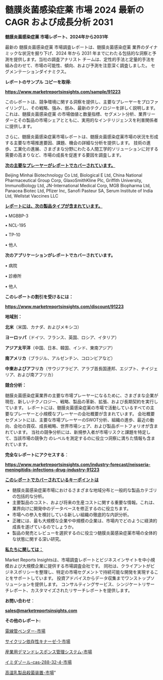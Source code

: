 # 髄膜炎菌感染症薬 市場 2024 最新の CAGR および成長分析 2031

<strong>髄膜炎菌感染症薬 市場レポート、2024年から2031年</strong>

最新の 髄膜炎菌感染症薬 市場調査レポートは、髄膜炎菌感染症薬 業界のダイナミックな状況を掘り下げ、2024 年から 2031 年までにわたる包括的な洞察と予測を提供します。当社の調査アナリスト チームは、定性的手法と定量的手法を組み合わせて、市場の可能性、傾向、および予測を注意深く調査しました。 セグメンテーションダイナミクス。



<strong>レポートのサンプル コピーを取得:</strong> <a href=https://www.marketreportsinsights.com/sample/91223>

<strong><u>https://www.marketreportsinsights.com/sample/91223</u></strong></a>

このレポートは、競争環境に関する洞察を提供し、主要なプレーヤーをプロファイリングし、その戦略、強み、弱み、最新のテクノロジーを詳しく説明します。 これは、髄膜炎菌感染症薬 の市場価値と数量指標、セグメント分析、業界リーダーとその製品の市場シェアとともに、実用的なインテリジェンスを利害関係者に提供します。

さらに、髄膜炎菌感染症薬市場レポートは、髄膜炎菌感染症薬市場の状況を形成する主要な市場推進要因、課題、機会の詳細な分析を提供します。 技術の進歩、工業化の進展、さまざまな分野にわたる人間工学的ソリューションに対する需要の高まりなど、市場の成長を促進する要因を調査します。



<strong><u>次の主要なプレーヤーがレポートでカバーされています。</u></strong>

Beijing Minhai Biotechnology Co Ltd, Biological E Ltd, China National Pharmaceutical Group Corp, GlaxoSmithKline Plc, Griffith University, ImmunoBiology Ltd, JN-International Medical Corp, MGB Biopharma Ltd, Panacea Biotec Ltd, Pfizer Inc, Sanofi Pasteur SA, Serum Institute of India Ltd, Wellstat Vaccines LLC



<strong><u><b>レポートには、次の製品タイプが含まれています。</b></u></strong>

• MGBBP-3

• NCL-195

• TP-10

• 他人



<strong><b>次のアプリケーションがレポートでカバーされています。</b></strong>

• 病院

• 診療所

• 他人



<strong><b>このレポートの割引を受けるには：</b></strong><a href=https://www.marketreportsinsights.com/discount/91223>

<strong><u>https://www.marketreportsinsights.com/discount/91223</u></strong></a>



<strong>地域別：</strong>



<strong>北米</strong>（米国、カナダ、およびメキシコ）



<strong>ヨーロッパ</strong>（ドイツ、フランス、英国、ロシア、イタリア）



<strong>アジア太平洋</strong>（中国、日本、韓国、インド、東南アジア）



<strong>南アメリカ</strong>（ブラジル、アルゼンチン、コロンビアなど）



<strong>中東およびアフリカ</strong>（サウジアラビア、アラブ首長国連邦、エジプト、ナイジェリア、および南アフリカ）



<strong>競合分析：</strong>

髄膜炎菌感染症薬業界の主要な市場プレーヤーになるために、さまざまな企業が現在、新しいテクノロジー、戦略、製品の革新、拡張、および長期契約を実行しています。 レポートには、髄膜炎菌感染症薬の市場で活動しているすべての主要なプレーヤーと小規模なプレーヤーの会社概要が含まれています。 会社概要セグメントには、主要な市場プレーヤーのSWOT分析、組織の進歩、最近の動向、会社の買収、成長戦略、世界市場シェア、および製品ポートフォリオが含まれています。 当社の競争分析には、新規参入者が市場リスクと課題を特定して、当該市場の競争力 のレベルを測定するのに役立つ洞察に満ちた情報も含まれています。



<strong>完全なレポートにアクセスする</strong>：

<a href=https://www.marketreportsinsights.com/industry-forecast/neisseria-meningitidis-infections-drug-industry-91223>

<strong><u>https://www.marketreportsinsights.com/industry-forecast/neisseria-meningitidis-infections-drug-industry-91223</u></strong></a>



<strong><u><b>このレポートでカバーされているキーポイントは</b></u></strong>
<ul>
  <li>髄膜炎菌感染症薬市場におけるさまざまな地域分布と一般的な製品カテゴリの包括的な分析。</li>
  <li>主要製品のコスト、および将来の生産コストに関する重要な情報。これは、業界向けに開発中のデータベースを修正するのに役立ちます。</li>
  <li>市場への参入を検討している新しい組織の徹底的な内訳分析。</li>
  <li>正確には、最も大規模な企業や中規模の企業は、市場内でどのように経済的成長を遂げているのでしょうか。</li>
  <li>製品の発売とレビューを選択するのに役立つ髄膜炎菌感染症薬市場の全体的な状態に関する深い研究。</li>
</ul>


<strong><u><b>私たちに関しては：</b></u></strong>

Market Reports Insightsは、市場調査レポートとビジネスインサイトを中小規模および大規模企業に提供する市場調査会社です。 同社は、クライアントがビジネスポリシーを整理し、特定の市場セグメントで持続可能な開発を実現することをサポートしています。 投資アドバイスからデータ収集までワンストップソリューションを提供します。 コンサルティングサービス、シンジケートリサーチレポート、カスタマイズされたリサーチレポートを提供します。



<strong><b>お問い合わせ</b></strong>：

<a href=mailto:sales@marketreportsinsights.com>

<strong><u>sales@marketreportsinsights.com</u></strong></a>



<strong>その他のレポート:</strong>

<a href=https://www.linkedin.com/pulse/電線管ベンダー-市場-2023-競争分析と事業成長-2030-analytics-achievers-24-analysis-02xcf/>電線管ベンダー-市場</a>

<a href=https://www.linkedin.com/pulse/サイクリン依存性キナーゼ-1-市場-2023-swot-分析と成長率-2030-k7knf/>サイクリン依存性キナーゼ-1-市場</a>

<a href=https://www.linkedin.com/pulse/産業用デマンドレスポンス管理システム-市場-2023-swot-分析と最新イノベーション-j9uyf/>産業用デマンドレスポンス管理システム-市場</a>

<a href=https://www.linkedin.com/pulse/イミダゾール-cas-288-32-4-市場-2023-総利益と主要ベンダー-2030-leeuf/>イミダゾール-cas-288-32-4-市場</a>

<a href=https://www.linkedin.com/pulse/高温乳製品殺菌装置-市場-2023-競争分析と事業成長-2030-pr-news-hub-pt3xf/>高温乳製品殺菌装置-市場</a>"
